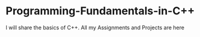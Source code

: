 # Programming-Fundamentals-in-C++
I will share the basics of C++. All my Assignments and Projects are here 
